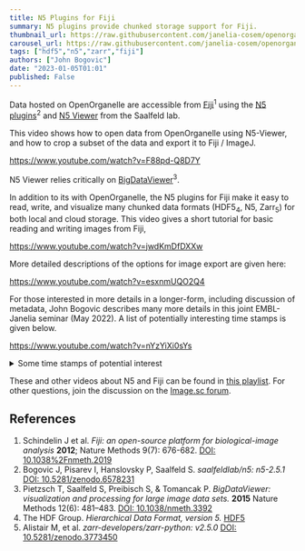 ```yaml
---
title: N5 Plugins for Fiji
summary: N5 plugins provide chunked storage support for Fiji.
thumbnail_url: https://raw.githubusercontent.com/janelia-cosem/openorganelle-blog/main/assets/n5-thumbnail.png
carousel_url: https://raw.githubusercontent.com/janelia-cosem/openorganelle-blog/main/assets/n5_carousel.png
tags: ["hdf5","n5","zarr","fiji"]
authors: ["John Bogovic"]
date: "2023-01-05T01:01"
published: False
---
```


Data hosted on OpenOrganelle are accessible from [Fiji](https://imagej.net/software/fiji/)<sup>1</sup> using the [N5 plugins](https://github.com/saalfeldlab/n5-ij)<sup>2</sup> and [N5 Viewer](https://github.com/saalfeldlab/n5-viewer) from the Saalfeld lab. 

This video shows how to open data from OpenOrganelle using N5-Viewer, and how to crop a subset of the data and export it to Fiji / ImageJ.

https://www.youtube.com/watch?v=F88pd-Q8D7Y

N5 Viewer relies critically on [BigDataViewer](https://imagej.net/plugins/bdv/)<sup>3</sup>.

In addition to its with OpenOrganelle, the N5 plugins for Fiji make it easy to read, write, and visualize many chunked data
formats (HDF5<sub>4</sub>, N5, Zarr<sub>5</sub>) for both local and cloud storage. This video gives a short tutorial for basic
reading and writing images from Fiji,

https://www.youtube.com/watch?v=jwdKmDfDXXw

More detailed descriptions of the options for image export are given here:

https://www.youtube.com/watch?v=esxnmUQO2Q4

For those interested in more details in a longer-form, including discussion of metadata, John Bogovic describes many more
details in this joint EMBL-Janelia seminar (May 2022). A list of potentially interesting time stamps is given below.

https://www.youtube.com/watch?v=nYzYiXi0sYs

<details>
<summary>Some time stamps of potential interest</summary>

* 03:15 - basic demo and description of chunked formats
* 10:30 - the N5 API reads and writes HDF5 and Zarr
* 17:15 - reading and writing subsets of data
* 24:00 - metadata discussion
* 32:30 - N5 / Zarr interoperability with napari
* 36:00 - demo of BigWarp with chunked storage

</details>

These and other videos about N5 and Fiji can be found in [this playlist](https://www.youtube.com/playlist?list=PLmZHHIZ9Gz-IJA7HtW8quZcuLViz9Em6e). For other questions, join the discussion
on the [Image.sc forum](https://forum.image.sc/tag/n5).


## References
1. Schindelin J et al. _Fiji: an open-source platform for biological-image analysis_ **2012**; Nature Methods 9(7): 676-682. [DOI: 10.1038%2Fnmeth.2019](https://doi.org/10.1038%2Fnmeth.2019)
2. Bogovic J, Pisarev I, Hanslovsky P, Saalfeld S. _saalfeldlab/n5: n5-2.5.1_ [DOI: 10.5281/zenodo.6578231](https://doi.org/10.5281/zenodo.6578231) 
3. Pietzsch T, Saalfeld S, Preibisch S, & Tomancak P. _BigDataViewer: visualization and processing for large image data sets._ **2015** Nature Methods 12(6): 481–483. [DOI: 10.1038/nmeth.3392](https://doi.org/10.1038/nmeth.3392)
4. The HDF Group. _Hierarchical Data Format, version 5._ [HDF5](http://www.hdfgroup.org/HDF5)
5. Alistair M, et al. _zarr-developers/zarr-python: v2.5.0_ [DOI: 10.5281/zenodo.3773450](https://doi.org/10.5281/zenodo.3773450)
